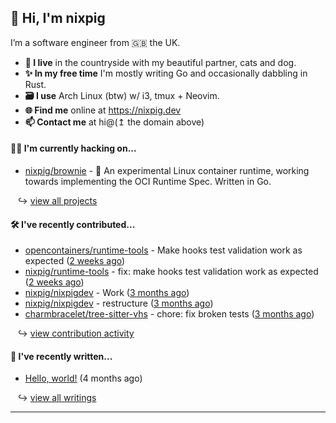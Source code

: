 ## 🐽 Hi, I'm nixpig

I’m a software engineer from 🇬🇧 the UK.

- **🏡 I live** in the countryside with my beautiful partner, cats and dog.
- **✨ In my free time** I'm mostly writing Go and occasionally dabbling in Rust. 
- **🗃️ I use** Arch Linux (btw) w/ i3, tmux + Neovim.
- **🌐 Find me** online at https://nixpig.dev
- **📫 Contact me** at hi@(↥ the domain above)

#### 👨‍💻 I'm currently hacking on...

- [nixpig/brownie](https://github.com/nixpig/brownie) - 🍪 An experimental Linux container runtime, working towards implementing the OCI Runtime Spec. Written in Go.

&nbsp;&nbsp; ↪ [view all projects](https://github.com/nixpig?tab=repositories&q=&type=public&language=&sort=stargazers)


#### 🛠️ I've recently contributed...


- [opencontainers/runtime-tools](https://github.com/opencontainers/runtime-tools) - Make hooks test validation work as expected ([2 weeks ago](https://github.com/opencontainers/runtime-tools/pull/782))
- [nixpig/runtime-tools](https://github.com/nixpig/runtime-tools) - fix: make hooks test validation work as expected ([2 weeks ago](https://github.com/nixpig/runtime-tools/pull/1))
- [nixpig/nixpigdev](https://github.com/nixpig/nixpigdev) - Work ([3 months ago](https://github.com/nixpig/nixpigdev/pull/20))
- [nixpig/nixpigdev](https://github.com/nixpig/nixpigdev) - restructure ([3 months ago](https://github.com/nixpig/nixpigdev/pull/19))
- [charmbracelet/tree-sitter-vhs](https://github.com/charmbracelet/tree-sitter-vhs) - chore: fix broken tests ([3 months ago](https://github.com/charmbracelet/tree-sitter-vhs/pull/15))

&nbsp;&nbsp; ↪ [view contribution activity](#js-contribution-activity)

#### 📝 I've recently written...


- [Hello, world!](https://medium.com/@nixpig/hello-world-a1748c140e5a?source=rss-6adcb4b40ca1------2) (4 months ago)

&nbsp;&nbsp; ↪ [view all writings](https://nixpig.com)

--- 

